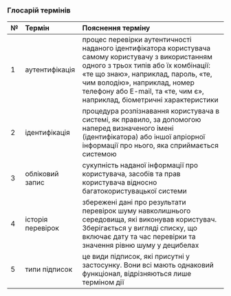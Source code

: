 ### Глосарій термінів

|№|Термін| Пояснення терміну |
|:-     |:-                   |:-                  |
|1|  аутентифікація |  процес перевірки аутентичності наданого ідентифікатора користувача самому користувачу з використанням одного з трьох типів або їх комбінації: «те що знаю», наприклад, пароль, «те, чим володію», наприклад, номер телефону або E-mail, та «те, чим є», наприклад, біометричні характеристики |
|2| ідентифікація  | процедура розпізнавання користувача в системі, як правило, за допомогою наперед визначеного імені (ідентифікатора) або іншої апріорної інформації про нього, яка сприймається системою |
|3|  обліковий запис |сукупність наданої інформації про користувача, засобів та прав користувача відносно багатокористувацької системи |
|4| історія перевірок | збережені дані про результати перевірок шуму навколишнього середовища, які виконував користувач. Зберігається у вигляді списку, що включає дату та час перевірки та значення рівню шуму у децибелах |
|5| типи підписок | це види підписок, які присутні у застосунку. Вони всі мають однаковий функціонал, відрізняються лише терміном дії |
